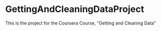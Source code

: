 # GettingAndCleaningDataProject
This is the project for the Coursera Course, "Getting and Cleaning Data"
